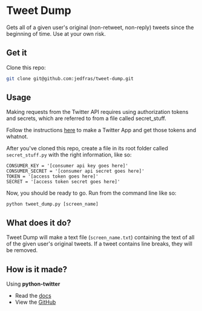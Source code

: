 # Tweet Dump

Gets all of a given user's original (non-retweet, non-reply) tweets since the beginning of time. Use at your own risk.

## Get it

Clone this repo:

```bash
git clone git@github.com:jedfras/tweet-dump.git
```

## Usage

Making requests from the Twitter API requires using authorization tokens and secrets, which are referred to from a file called secret_stuff.

Follow the instructions [here](https://python-twitter.readthedocs.io/en/latest/getting_started.html) to make a Twitter App and get those tokens and whatnot.

After you've cloned this repo, create a file in its root folder called `secret_stuff.py` with the right information, like so:

```
CONSUMER_KEY = '[consumer api key goes here]'
CONSUMER_SECRET = '[consumer api secret goes here]'
TOKEN = '[access token goes here]'
SECRET = '[access token secret goes here]'
```

Now, you should be ready to go. Run from the command line like so:

```
python tweet_dump.py [screen_name]
```

## What does it do?
Tweet Dump will make a text file (`screen_name.txt`) containing the text of all of the given user's original tweets.
If a tweet contains line breaks, they will be removed.

## How is it made?

Using **python-twitter**

* Read the [docs](https://python-twitter.readthedocs.io/en/latest/) 
* View the [GitHub](https://github.com/bear/python-twitter)


